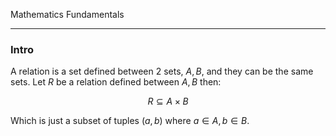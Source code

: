 Mathematics Fundamentals

---
### **Intro**

A relation is a set defined between 2 sets, $A, B$, and they can be the same sets. Let $R$ be a relation defined between $A, B$ then: 

$$
R \subseteq A\times B   
$$

Which is just a subset of tuples $(a, b)$ where $a\in A, b\in B$. 